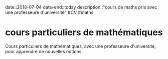 date::2018-07-04
date-end::today
description::"cours de maths pris avec une professeure d'université"
#CV #maths 
# cours particuliers de mathématiques
Cours particuliers de mathématiques, avec une professeure d'université, pour apprendre de nouvelles notions.

